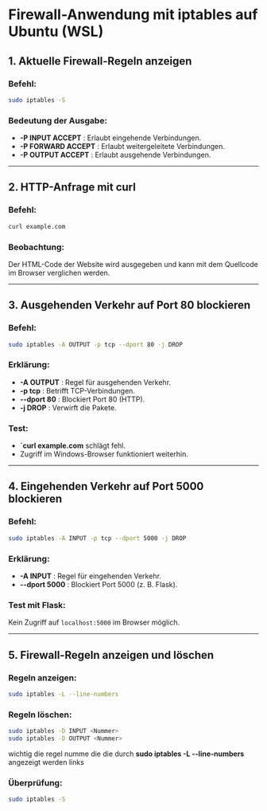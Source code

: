 # Firewall-Anwendung mit iptables auf Ubuntu (WSL)

## 1. Aktuelle Firewall-Regeln anzeigen
### Befehl:
```bash
sudo iptables -S
```
### Bedeutung der Ausgabe:
- **-P INPUT ACCEPT** : Erlaubt eingehende Verbindungen.
- **-P FORWARD ACCEPT** : Erlaubt weitergeleitete Verbindungen.
- **-P OUTPUT ACCEPT** : Erlaubt ausgehende Verbindungen.

---

## 2. HTTP-Anfrage mit curl
### Befehl:
```bash
curl example.com
```
### Beobachtung:
Der HTML-Code der Website wird ausgegeben und kann mit dem Quellcode im Browser verglichen werden.

---

## 3. Ausgehenden Verkehr auf Port 80 blockieren
### Befehl:
```bash
sudo iptables -A OUTPUT -p tcp --dport 80 -j DROP
```
### Erklärung:
- **-A OUTPUT** : Regel für ausgehenden Verkehr.
- **-p tcp** : Betrifft TCP-Verbindungen.
- **--dport 80** : Blockiert Port 80 (HTTP).
- **-j DROP** : Verwirft die Pakete.

### Test:
- **`curl example.com** schlägt fehl.
- Zugriff im Windows-Browser funktioniert weiterhin.

---

## 4. Eingehenden Verkehr auf Port 5000 blockieren
### Befehl:
```bash
sudo iptables -A INPUT -p tcp --dport 5000 -j DROP
```
### Erklärung:
- **-A INPUT** : Regel für eingehenden Verkehr.
- **--dport 5000** : Blockiert Port 5000 (z. B. Flask).

### Test mit Flask:
Kein Zugriff auf `localhost:5000` im Browser möglich.

---

## 5. Firewall-Regeln anzeigen und löschen
### Regeln anzeigen:
```bash
sudo iptables -L --line-numbers
```
### Regeln löschen:
```bash
sudo iptables -D INPUT <Nummer>
sudo iptables -D OUTPUT <Nummer>
```

wichtig die regel numme die die durch **sudo iptables -L --line-numbers** angezeigt werden links
### Überprüfung:
```bash
sudo iptables -S
```